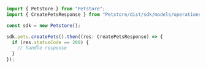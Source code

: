 <!-- Start SDK Example Usage -->
```typescript
import { Petstore } from "Petstore";
import { CreatePetsResponse } from "Petstore/dist/sdk/models/operations";

const sdk = new Petstore();

sdk.pets.createPets().then((res: CreatePetsResponse) => {
  if (res.statusCode == 200) {
    // handle response
  }
});
```
<!-- End SDK Example Usage -->